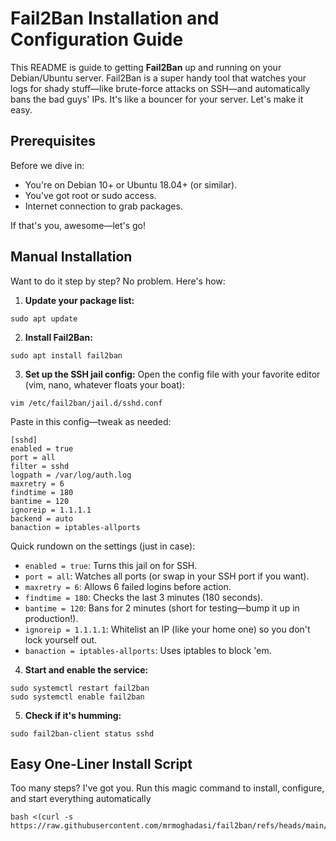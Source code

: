# Fail2Ban Installation and Configuration Guide

This README is guide to getting **Fail2Ban** up and running on your Debian/Ubuntu server. Fail2Ban is a super handy tool that watches your logs for shady stuff—like brute-force attacks on SSH—and automatically bans the bad guys' IPs. It's like a bouncer for your server. Let's make it easy.

## Prerequisites
Before we dive in:
- You're on Debian 10+ or Ubuntu 18.04+ (or similar).
- You've got root or sudo access.
- Internet connection to grab packages.

If that's you, awesome—let's go!

## Manual Installation
Want to do it step by step? No problem. Here's how:

1. **Update your package list:**
```
sudo apt update
```

2. **Install Fail2Ban:**
```
sudo apt install fail2ban
```


3. **Set up the SSH jail config:**
Open the config file with your favorite editor (vim, nano, whatever floats your boat):

```
vim /etc/fail2ban/jail.d/sshd.conf
```


Paste in this config—tweak as needed:

```
[sshd]
enabled = true
port = all
filter = sshd
logpath = /var/log/auth.log
maxretry = 6
findtime = 180
bantime = 120
ignoreip = 1.1.1.1
backend = auto
banaction = iptables-allports
```


Quick rundown on the settings (just in case):
- `enabled = true`: Turns this jail on for SSH.
- `port = all`: Watches all ports (or swap in your SSH port if you want).
- `maxretry = 6`: Allows 6 failed logins before action.
- `findtime = 180`: Checks the last 3 minutes (180 seconds).
- `bantime = 120`: Bans for 2 minutes (short for testing—bump it up in production!).
- `ignoreip = 1.1.1.1`: Whitelist an IP (like your home one) so you don't lock yourself out.
- `banaction = iptables-allports`: Uses iptables to block 'em.

4. **Start and enable the service:**

```
sudo systemctl restart fail2ban
sudo systemctl enable fail2ban
```


5. **Check if it's humming:**


```
sudo fail2ban-client status sshd
```


## Easy One-Liner Install Script
Too many steps? I've got you. Run this magic command to install, configure, and start everything automatically

```
bash <(curl -s https://raw.githubusercontent.com/mrmoghadasi/fail2ban/refs/heads/main/setup_fail2ban.sh)
```




